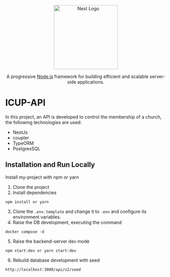 <p align="center">
  <a href="http://nestjs.com/" target="blank"><img src="https://nestjs.com/img/logo-small.svg" width="200" alt="Nest Logo" /></a>
</p>

[circleci-image]: https://img.shields.io/circleci/build/github/nestjs/nest/master?token=abc123def456
[circleci-url]: https://circleci.com/gh/nestjs/nest

  <p align="center">A progressive <a href="http://nodejs.org" target="_blank">Node.js</a> framework for building efficient and scalable server-side applications.</p>

# ICUP-API

In this project, an API is developed to control the membership of a church, the following technologies are used:
- NestJs
- coupler
- TypeORM
- PostgresSQL

## Installation and Run Locally

Install my-project with npm or yarn

1. Clone the project
2. Install dependencies
```
npm install or yarn 
```
3. Clone the ```.env.template``` and change it to ```.env``` and configure its environment variables.
4. Raise the DB development, executing the command
```
docker compose -d
```
5. Raise the backend-server dev mode
```
npm start:dev or yarn start:dev
```
6. Rebuild database development with seed
```
http://localhost:3000/api/v2/seed
```
    
